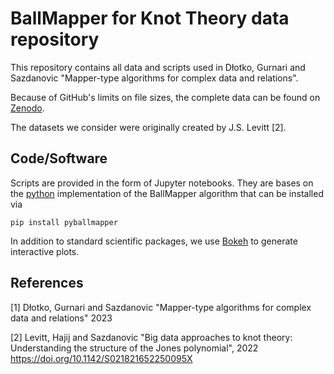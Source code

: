 # BallMapper for Knot Theory data repository

This repository contains all data and scripts used in Dłotko, Gurnari and Sazdanovic "Mapper-type algorithms for complex data and relations".

Because of GitHub's limits on file sizes, the complete data can be found on [Zenodo](https://zenodo.org/records/7670819).

The datasets we consider were originally created by J.S. Levitt [2].  


## Code/Software

Scripts are provided in the form of Jupyter notebooks. They are bases on the [python](https://github.com/dgurnari/pyBallMapper) implementation of the BallMapper algorithm that can be installed via

```
pip install pyballmapper
```

In addition to standard scientific packages, we use [Bokeh](https://bokeh.org) to generate interactive plots. 

## References

[1] Dłotko, Gurnari and Sazdanovic "Mapper-type algorithms for complex data and relations" 2023

[2] Levitt, Hajij and Sazdanovic "Big data approaches to knot theory: Understanding the structure of the Jones polynomial", 2022 https://doi.org/10.1142/S021821652250095X 